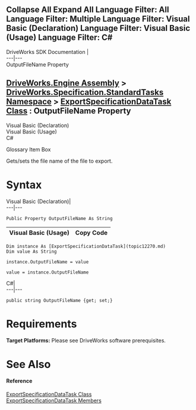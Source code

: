 Collapse All Expand All Language Filter: All  Language Filter: Multiple  Language Filter: Visual Basic (Declaration) Language Filter: Visual Basic (Usage) Language Filter: C#  
---  
DriveWorks SDK Documentation  |   
---|---  
OutputFileName Property   
  
[DriveWorks.Engine Assembly](topic2156.md) > [DriveWorks.Specification.StandardTasks Namespace](topic11896.md) > [ExportSpecificationDataTask Class](topic12270.md) : OutputFileName Property  
---  
  
Visual Basic (Declaration)    
Visual Basic (Usage)    
C# 

Glossary Item Box

Gets/sets the file name of the file to export. 

# Syntax

Visual Basic (Declaration)|   
---|---  
      
    
    Public Property OutputFileName As String  
  
Visual Basic (Usage)| Copy Code  
---|---  
      
    
    Dim instance As [ExportSpecificationDataTask](topic12270.md)
    Dim value As String
     
    instance.OutputFileName = value
     
    value = instance.OutputFileName  
  
C#|   
---|---  
      
    
    public string OutputFileName {get; set;}  
  
# Requirements

**Target Platforms:** Please see DriveWorks software prerequisites.

# See Also

#### Reference

[ExportSpecificationDataTask Class](topic12270.md)   
[ExportSpecificationDataTask Members](topic12271.md)


